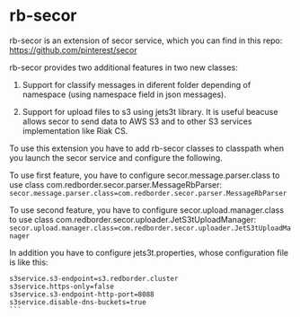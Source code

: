 # rb-secor

rb-secor is an extension of secor service, which you can find in this repo: https://github.com/pinterest/secor

rb-secor provides two additional features in two new classes:

1. Support for classify messages in diferent folder depending of namespace (using namespace field in json messages). 

2. Support for upload files to s3 using jets3t library. It is useful beacuse allows secor to send data to AWS S3 and to other S3 services implementation like Riak CS. 

To use this extension you have to add rb-secor classes to classpath when you launch the secor service and configure the following.

To use first feature, you have to configure secor.message.parser.class to use class com.redborder.secor.parser.MessageRbParser:
```secor.message.parser.class=com.redborder.secor.parser.MessageRbParser```

To use second feature, you have to configure secor.upload.manager.class to use class com.redborder.secor.uploader.JetS3tUploadManager:
```secor.upload.manager.class=com.redborder.secor.uploader.JetS3tUploadManager```

In addition you have to configure jets3t.properties, whose configuration file is like this:
````
s3service.s3-endpoint=s3.redborder.cluster
s3service.https-only=false
s3service.s3-endpoint-http-port=8088
s3service.disable-dns-buckets=true
```


